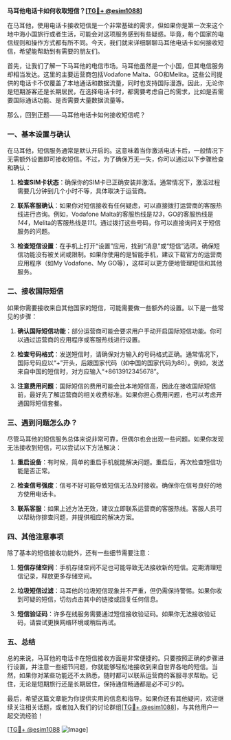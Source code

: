 **马耳他电话卡如何收取短信？[[TG💪+ @esim1088](https://t.me/s/esim1088)]**

在马耳他，使用电话卡接收短信是一个非常基础的需求，但如果你是第一次来这个地中海小国旅行或者生活，可能会对这项服务感到有些疑惑。毕竟，每个国家的电信规则和操作方式都有所不同。今天，我们就来详细聊聊马耳他电话卡如何接收短信，希望能帮助到有需要的朋友们。

首先，让我们了解一下马耳他的电信市场。马耳他虽然是一个小国，但其电信服务却相当发达。这里的主要运营商包括Vodafone Malta、GO和Melita。这些公司提供的电话卡不仅覆盖了本地通话和数据流量，同时也支持国际漫游。因此，无论你是短期游客还是长期居民，在选择电话卡时，都需要考虑自己的需求，比如是否需要国际通话功能、是否需要大量数据流量等。

那么，回到正题——马耳他电话卡如何接收短信呢？

### **一、基本设置与确认**

在马耳他，短信服务通常是默认开启的。这意味着当你激活电话卡后，一般情况下无需额外设置即可接收短信。不过，为了确保万无一失，你可以通过以下步骤检查和确认：

1. **检查SIM卡状态**：确保你的SIM卡已正确安装并激活。通常情况下，激活过程需要几分钟到几个小时不等，具体取决于运营商。
   
2. **联系客服确认**：如果你对短信接收有任何疑虑，可以直接拨打运营商的客服热线进行咨询。例如，Vodafone Malta的客服热线是*123*，GO的客服热线是*144*，Melita的客服热线是*111*。通过拨打这些号码，你可以直接询问关于短信服务的问题。

3. **检查短信设置**：在手机上打开“设置”应用，找到“消息”或“短信”选项。确保短信功能没有被关闭或限制。如果你使用的是智能手机，建议下载官方的运营商应用程序（如My Vodafone、My GO等），这样可以更方便地管理短信和其他服务。

### **二、接收国际短信**

如果你需要接收来自其他国家的短信，可能需要做一些额外的设置。以下是一些常见的步骤：

1. **确认国际短信功能**：部分运营商可能会要求用户手动开启国际短信功能。你可以通过运营商的应用程序或客服热线进行设置。

2. **检查号码格式**：发送短信时，请确保对方输入的号码格式正确。通常情况下，国际号码应以“+”开头，后跟国家代码（如中国的国家代码为86）。例如，发送来自中国的短信时，对方应输入“+8613912345678”。

3. **注意费用问题**：国际短信的费用可能会比本地短信高，因此在接收国际短信前，最好先了解运营商的相关收费标准。如果你担心费用问题，也可以考虑开通国际短信套餐。

### **三、遇到问题怎么办？**

尽管马耳他的短信服务总体来说非常可靠，但偶尔也会出现一些问题。如果你发现无法接收到短信，可以尝试以下方法解决：

1. **重启设备**：有时候，简单的重启手机就能解决问题。重启后，再次检查短信功能是否正常。

2. **检查信号强度**：信号不好可能导致短信无法及时接收。确保你在信号良好的地方使用电话卡。

3. **联系客服**：如果上述方法无效，建议立即联系运营商的客服热线。客服人员可以帮助你排查问题，并提供相应的解决方案。

### **四、其他注意事项**

除了基本的短信接收功能外，还有一些细节需要注意：

1. **短信存储空间**：手机存储空间不足也可能导致无法接收新的短信。定期清理短信记录，释放更多存储空间。

2. **垃圾短信过滤**：马耳他的垃圾短信现象并不严重，但仍需保持警惕。如果你收到可疑的短信，切勿点击其中的链接或回复任何信息。

3. **短信验证码**：许多在线服务需要通过短信接收验证码。如果你无法接收验证码，请尝试更换网络环境或稍后再试。

### **五、总结**

总的来说，马耳他的电话卡在短信接收方面是非常便捷的。只要按照正确的步骤进行设置，并注意一些细节问题，你就能够轻松地接收到来自世界各地的短信。当然，如果你对某些功能还不太熟悉，随时都可以联系运营商的客服寻求帮助。记住，无论是短期旅行还是长期居住，保持通信畅通都是必不可少的。

最后，希望这篇文章能为你提供实用的信息和指导。如果你还有其他疑问，欢迎继续关注相关话题，或者加入我们的讨论群组[[TG💪+ @esim1088](https://t.me/s/esim1088)]，与其他用户一起交流经验！

[[TG💪+ @esim1088](https://t.me/s/esim1088) ![Image](https://i.postimg.cc/4NQfJmqS/Snipaste-2025-05-13-00-14-12.png)]